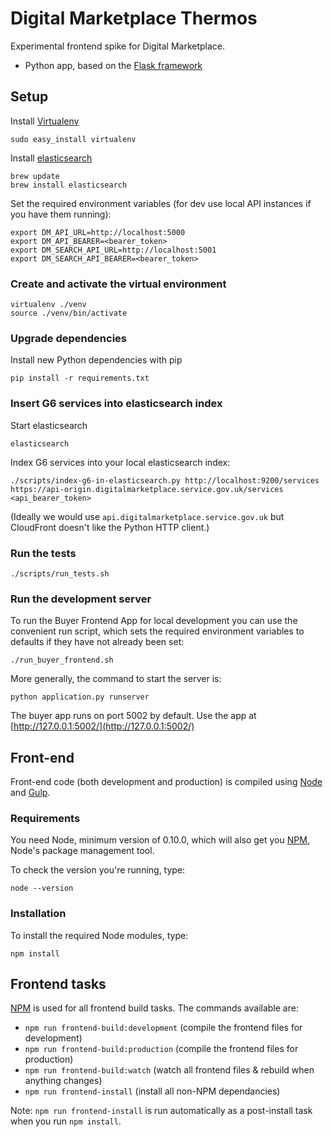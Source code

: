 # Digital Marketplace Thermos

Experimental frontend spike for Digital Marketplace.

- Python app, based on the [Flask framework](http://flask.pocoo.org/)

## Setup

Install [Virtualenv](https://virtualenv.pypa.io/en/latest/)

```
sudo easy_install virtualenv
```

Install [elasticsearch](http://www.elasticsearch.org/)

```
brew update
brew install elasticsearch
```

Set the required environment variables (for dev use local API instances if you 
have them running):

```
export DM_API_URL=http://localhost:5000
export DM_API_BEARER=<bearer_token>
export DM_SEARCH_API_URL=http://localhost:5001
export DM_SEARCH_API_BEARER=<bearer_token>
```

### Create and activate the virtual environment

```
virtualenv ./venv
source ./venv/bin/activate
```

### Upgrade dependencies

Install new Python dependencies with pip

```pip install -r requirements.txt```

### Insert G6 services into elasticsearch index

Start elasticsearch

```
elasticsearch
```

Index G6 services into your local elasticsearch index:

```
./scripts/index-g6-in-elasticsearch.py http://localhost:9200/services https://api-origin.digitalmarketplace.service.gov.uk/services <api_bearer_token>
```

(Ideally we would use `api.digitalmarketplace.service.gov.uk` but CloudFront doesn't like the Python HTTP client.)

### Run the tests

```
./scripts/run_tests.sh
```

### Run the development server

To run the Buyer Frontend App for local development you can use the convenient run 
script, which sets the required environment variables to defaults if they have
not already been set: 
```
./run_buyer_frontend.sh
```

More generally, the command to start the server is:
```
python application.py runserver
```

The buyer app runs on port 5002 by default. Use the app at [http://127.0.0.1:5002/](http://127.0.0.1:5002/)

## Front-end

Front-end code (both development and production) is compiled using [Node](http://nodejs.org/) and [Gulp](http://gulpjs.com/).

### Requirements

You need Node, minimum version of 0.10.0, which will also get you [NPM](npmjs.org), Node's package management tool. 

To check the version you're running, type:

```
node --version
```

### Installation

To install the required Node modules, type:

```
npm install
```

## Frontend tasks

[NPM](https://www.npmjs.org/) is used for all frontend build tasks. The commands available are:

- `npm run frontend-build:development` (compile the frontend files for development)
- `npm run frontend-build:production` (compile the frontend files for production)
- `npm run frontend-build:watch` (watch all frontend files & rebuild when anything changes)
- `npm run frontend-install` (install all non-NPM dependancies)

Note: `npm run frontend-install` is run automatically as a post-install task when you run `npm install`.
